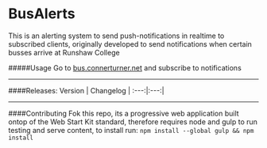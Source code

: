 # BusAlerts

This is an alerting system to send push-notifications in realtime to subscribed clients, originally developed to send notifications when certain busses arrive at Runshaw College

#####Usage
Go to [bus.connerturner.net](http://bus.connerturner.net) and subscribe to notifications

____
####Releases:
Version | Changelog |
:---:|:---:|


____
####Contributing
Fok this repo, its a progressive web application built ontop of the Web Start Kit standard, therefore requires node and gulp to run testing and serve content, to install run:
`npm install --global gulp && npm install`
